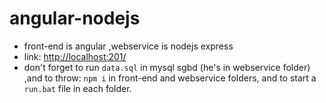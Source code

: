 # angular-nodejs

- front-end is angular ,webservice is nodejs express
- link: [http://localhost:201/](http://localhost:201/)
- don't forget to run `data.sql` in mysql sgbd (he's in webservice folder) ,and to throw: `npm i` in front-end and webservice folders, and to start a `run.bat` file in each folder.

